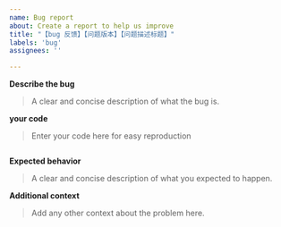 ```yaml
---
name: Bug report
about: Create a report to help us improve
title: "【bug 反馈】【问题版本】【问题描述标题】"
labels: 'bug'
assignees: ''

---
```


**Describe the bug**
> A clear and concise description of what the bug is.


**your code**
> Enter your code here for easy reproduction

```

```

**Expected behavior**
> A clear and concise description of what you expected to happen.


**Additional context**
> Add any other context about the problem here.
